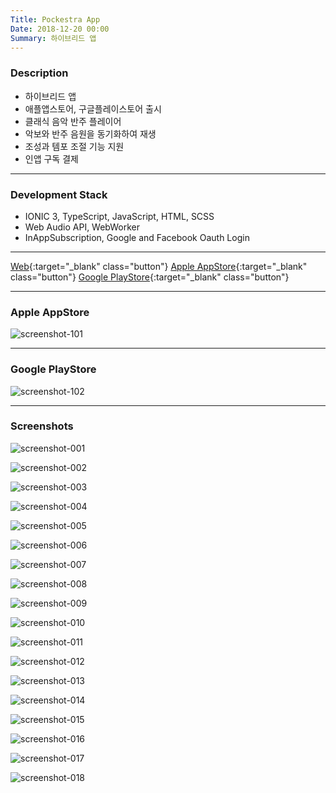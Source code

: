 ```yaml
---
Title: Pockestra App
Date: 2018-12-20 00:00
Summary: 하이브리드 앱
---
```


### Description

* 하이브리드 앱
* 애플앱스토어, 구글플레이스토어 출시
* 클래식 음악 반주 플레이어
* 악보와 반주 음원을 동기화하여 재생
* 조성과 템포 조절 기능 지원
* 인앱 구독 결제

---

### Development Stack

* IONIC 3, TypeScript, JavaScript, HTML, SCSS
* Web Audio API, WebWorker
* InAppSubscription, Google and Facebook Oauth Login

---

[Web](https://pockestra.com){:target="_blank" class="button"}
[Apple AppStore](https://apps.apple.com/app/id1110254729){:target="_blank" class="button"}
[Google PlayStore](https://play.google.com/store/apps/details?id=com.eastcontrol.pockestra){:target="_blank" class="button"}

---

### Apple AppStore

![screenshot-101](https://user-images.githubusercontent.com/21299773/62961570-8acaf880-bdec-11e9-8b29-87be03a504a2.png)

---

### Google PlayStore

![screenshot-102](https://user-images.githubusercontent.com/21299773/64308504-069e0800-cf89-11e9-956d-75b722fcae85.png)

---

### Screenshots

![screenshot-001](https://user-images.githubusercontent.com/21299773/62960033-599cf900-bde9-11e9-887b-0bed9b72c082.png)

![screenshot-002](https://user-images.githubusercontent.com/21299773/62960095-7d603f00-bde9-11e9-9d02-c45225f5b0a0.png)

![screenshot-003](https://user-images.githubusercontent.com/21299773/62960944-4d19a000-bdeb-11e9-9d04-91bf1444a69c.png)

![screenshot-004](https://user-images.githubusercontent.com/21299773/62960208-b26c9180-bde9-11e9-8390-7e688bef9a12.png)

![screenshot-005](https://user-images.githubusercontent.com/21299773/62960493-450d3080-bdea-11e9-9644-33da5a8d3a56.png)

![screenshot-006](https://user-images.githubusercontent.com/21299773/62960489-43dc0380-bdea-11e9-9010-4b13b2db0a6b.png)

![screenshot-007](https://user-images.githubusercontent.com/21299773/62960484-42124000-bdea-11e9-92a6-e4d3f5cb8432.png)

![screenshot-008](https://user-images.githubusercontent.com/21299773/62960928-45f29200-bdeb-11e9-9b24-8e9b9356e6cd.png)

![screenshot-009](https://user-images.githubusercontent.com/21299773/62960285-ddef7c00-bde9-11e9-8c83-30c95898f87f.png)

![screenshot-010](https://user-images.githubusercontent.com/21299773/62960261-d3cd7d80-bde9-11e9-9fea-790cd3679183.png)

![screenshot-011](https://user-images.githubusercontent.com/21299773/62960419-2313ae00-bdea-11e9-9635-813c9c703630.png)

![screenshot-012](https://user-images.githubusercontent.com/21299773/62960499-48082100-bdea-11e9-9693-e92c2ab0bb47.png)

![screenshot-013](https://user-images.githubusercontent.com/21299773/62960237-c7492500-bde9-11e9-9ec1-16cad1c30ba7.png)

![screenshot-014](https://user-images.githubusercontent.com/21299773/62960496-46d6f400-bdea-11e9-8cc4-62b1041ee474.png)

![screenshot-015](https://user-images.githubusercontent.com/21299773/62961231-e5b02000-bdeb-11e9-9518-f56d45f5905a.png)

![screenshot-016](https://user-images.githubusercontent.com/21299773/62961219-dcbf4e80-bdeb-11e9-8e0b-9732e13d5c2f.png)

![screenshot-017](https://user-images.githubusercontent.com/21299773/62961187-ce713280-bdeb-11e9-936d-0da03d85f740.png)

![screenshot-018](https://user-images.githubusercontent.com/21299773/62961189-cf09c900-bdeb-11e9-839d-051c39d8d05f.png)
